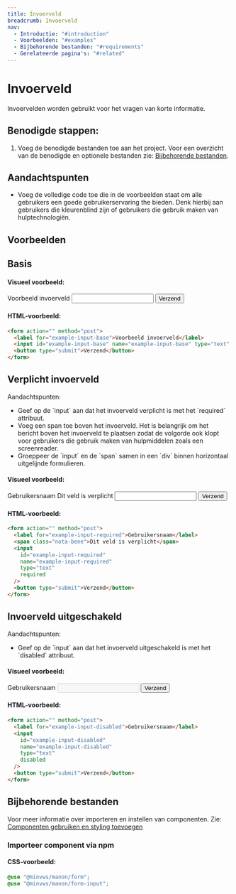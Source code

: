 ```yaml
---
title: Invoerveld
breadcrumb: Invoerveld
nav:
  - Introductie: "#introduction"
  - Voorbeelden: "#examples"
  - Bijbehorende bestanden: "#requirements"
  - Gerelateerde pagina's: "#related"
---
```


<h1 id="introduction">Invoerveld</h1>

Invoervelden worden gebruikt voor het vragen van korte informatie.

## Benodigde stappen:

1.  Voeg de benodigde bestanden toe aan het project. Voor een overzicht van de
    benodigde en optionele bestanden zie:
    [Bijbehorende bestanden](#requirements).

## Aandachtspunten

- Voeg de volledige code toe die in de voorbeelden staat om alle gebruikers een
  goede gebruikerservaring the bieden. Denk hierbij aan gebruikers die
  kleurenblind zijn of gebruikers die gebruik maken van hulptechnologiën.

<h2 id="examples">Voorbeelden</h2>

## Basis

#### Visueel voorbeeld:

<form action="" method="post">
  <label for="example-input-base">Voorbeeld invoerveld</label>
  <input id="example-input-base" name="example-input-base" type="text" />
  <button type="submit">Verzend</button>
</form>

#### HTML-voorbeeld:

```html
<form action="" method="post">
  <label for="example-input-base">Voorbeeld invoerveld</label>
  <input id="example-input-base" name="example-input-base" type="text" />
  <button type="submit">Verzend</button>
</form>
```

## Verplicht invoerveld

<p>Aandachtspunten:</p>
<ul>
  <li>
    Geef op de `input` aan dat het invoerveld verplicht is met het
    `required` attribuut.
  </li>
  <li>
    Voeg een span toe boven het invoerveld. Het is belangrijk om het bericht boven het
    invoerveld te plaatsen zodat de volgorde ook klopt voor gebruikers die gebruik maken van
    hulpmiddelen zoals een screenreader.
  </li>
  <li>
    Groeppeer de `input` en de `span` samen in een
    `div` binnen horizontaal uitgelijnde formulieren.
  </li>
</ul>

#### Visueel voorbeeld:

<form action="" method="post">
  <label for="example-input-required">Gebruikersnaam</label>
  <span class="nota-bene">Dit veld is verplicht</span>
  <input id="example-input-required" name="example-input-required" type="text" required />
  <button type="submit">Verzend</button>
</form>

#### HTML-voorbeeld:

```html
<form action="" method="post">
  <label for="example-input-required">Gebruikersnaam</label>
  <span class="nota-bene">Dit veld is verplicht</span>
  <input
    id="example-input-required"
    name="example-input-required"
    type="text"
    required
  />
  <button type="submit">Verzend</button>
</form>
```

## Invoerveld uitgeschakeld

<p>Aandachtspunten:</p>
<ul>
  <li>
    Geef op de `input` aan dat het invoerveld uitgeschakeld is met het
    `disabled` attribuut.
  </li>
</ul>

#### Visueel voorbeeld:

<form action="" method="post">
  <label for="example-input-disabled">Gebruikersnaam</label>
  <input id="example-input-disabled" name="example-input-disabled" type="text" disabled />
  <button type="submit">Verzend</button>
</form>

#### HTML-voorbeeld:

```html
<form action="" method="post">
  <label for="example-input-disabled">Gebruikersnaam</label>
  <input
    id="example-input-disabled"
    name="example-input-disabled"
    type="text"
    disabled
  />
  <button type="submit">Verzend</button>
</form>
```

<h2 id="requirements">Bijbehorende bestanden</h2>

Voor meer informatie over importeren en instellen van componenten. Zie:
[Componenten gebruiken en styling toevoegen](/documentation/import-styling)

### Importeer component via npm

#### CSS-voorbeeld:

```css
@use "@minvws/manon/form";
@use "@minvws/manon/form-input";
```

